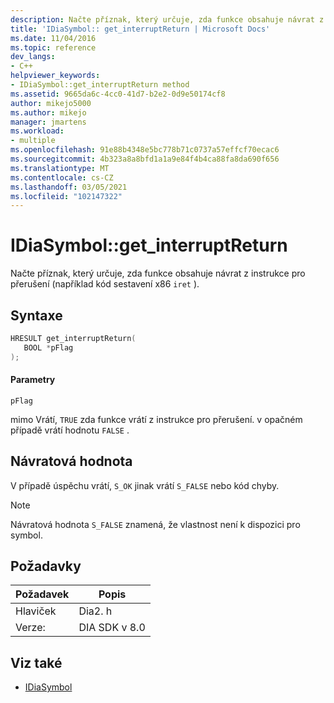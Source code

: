```yaml
---
description: Načte příznak, který určuje, zda funkce obsahuje návrat z instrukce pro přerušení (například IRET sestavení x86).
title: 'IDiaSymbol:: get_interruptReturn | Microsoft Docs'
ms.date: 11/04/2016
ms.topic: reference
dev_langs:
- C++
helpviewer_keywords:
- IDiaSymbol::get_interruptReturn method
ms.assetid: 9665da6c-4cc0-41d7-b2e2-0d9e50174cf8
author: mikejo5000
ms.author: mikejo
manager: jmartens
ms.workload:
- multiple
ms.openlocfilehash: 91e88b4348e5bc778b71c0737a57effcf70ecac6
ms.sourcegitcommit: 4b323a8a8bfd1a1a9e84f4b4ca88fa8da690f656
ms.translationtype: MT
ms.contentlocale: cs-CZ
ms.lasthandoff: 03/05/2021
ms.locfileid: "102147322"
---
```

# <a name="idiasymbolget_interruptreturn"></a>IDiaSymbol::get_interruptReturn
Načte příznak, který určuje, zda funkce obsahuje návrat z instrukce pro přerušení (například kód sestavení x86 `iret` ).

## <a name="syntax"></a>Syntaxe

```C++
HRESULT get_interruptReturn(
   BOOL *pFlag
);
```

#### <a name="parameters"></a>Parametry
 `pFlag`

mimo Vrátí, `TRUE` zda funkce vrátí z instrukce pro přerušení. v opačném případě vrátí hodnotu `FALSE` .

## <a name="return-value"></a>Návratová hodnota
 V případě úspěchu vrátí, `S_OK` jinak vrátí `S_FALSE` nebo kód chyby.

> [!NOTE]
> Návratová hodnota `S_FALSE` znamená, že vlastnost není k dispozici pro symbol.

## <a name="requirements"></a>Požadavky

|Požadavek|Popis|
|-----------------|-----------------|
|Hlaviček|Dia2. h|
|Verze:|DIA SDK v 8.0|

## <a name="see-also"></a>Viz také
- [IDiaSymbol](../../debugger/debug-interface-access/idiasymbol.md)
